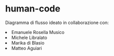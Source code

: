 # human-code

Diagramma di flusso ideato in collaborazione con:
<li>Emanuele Rosella Musico
<li>Michele Libralato
<li>Marika di Blasio
<li>Matteo Aguiari
